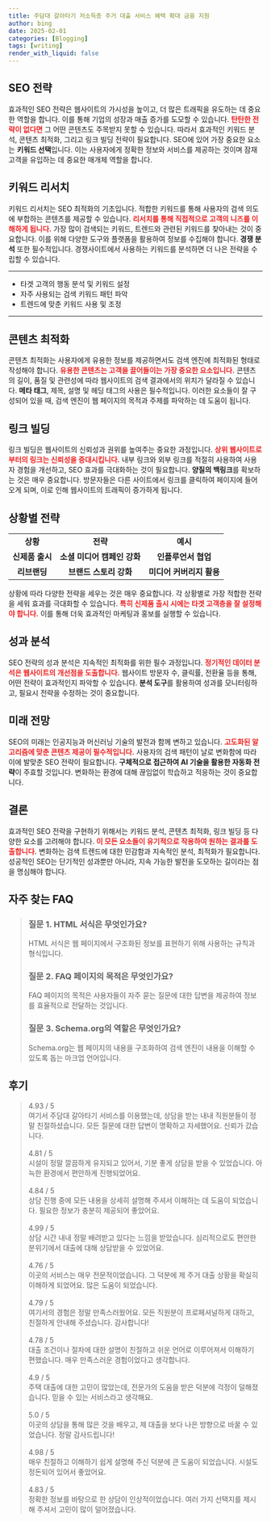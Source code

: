 ```yaml
---
title: 주담대 갈아타기 저소득층 주거 대출 서비스 혜택 확대 금융 지원
author: bing
date: 2025-02-01
categories: [Blogging]
tags: [writing]
render_with_liquid: false
---
```



<h2 id='SEO_전략'>SEO 전략</h2>

<p>효과적인 SEO 전략은 웹사이트의 가시성을 높이고, 더 많은 트래픽을 유도하는 데 중요한 역할을 합니다. 이를 통해 기업의 성장과 매출 증가를 도모할 수 있습니다. <b><span style="color: #ee2323;">탄탄한 전략이 없다면</span></b> 그 어떤 콘텐츠도 주목받지 못할 수 있습니다. 따라서 효과적인 키워드 분석, 콘텐츠 최적화, 그리고 링크 빌딩 전략이 필요합니다. SEO에 있어 가장 중요한 요소는 <b>키워드 선택</b>입니다. 이는 사용자에게 정확한 정보와 서비스를 제공하는 것이며 잠재 고객을 유입하는 데 중요한 매개체 역할을 합니다.</p>

<h2 id='키워드_리서치'>키워드 리서치</h2>

<p>키워드 리서치는 SEO 최적화의 기초입니다. 적합한 키워드를 통해 사용자의 검색 의도에 부합하는 콘텐츠를 제공할 수 있습니다. <b><span style="color: #ee2323;">리서치를 통해 직접적으로 고객의 니즈를 이해하게 됩니다.</span></b> 가장 많이 검색되는 키워드, 트렌드와 관련된 키워드를 찾아내는 것이 중요합니다. 이를 위해 다양한 도구와 플랫폼을 활용하여 정보를 수집해야 합니다. <b>경쟁 분석</b> 또한 필수적입니다. 경쟁사이트에서 사용하는 키워드를 분석하면 더 나은 전략을 수립할 수 있습니다.</p>

<hr />

<ul>
    <li>타겟 고객의 행동 분석 및 키워드 설정</li>
    <li>자주 사용되는 검색 키워드 패턴 파악</li>
    <li>트렌드에 맞춘 키워드 사용 및 조정</li>
</ul>

<hr />

<h2 id='콘텐츠_최적화'>콘텐츠 최적화</h2>

<p>콘텐츠 최적화는 사용자에게 유용한 정보를 제공하면서도 검색 엔진에 최적화된 형태로 작성해야 합니다. <b><span style="color: #ee2323;">유용한 콘텐츠는 고객을 끌어들이는 가장 중요한 요소입니다.</span></b> 콘텐츠의 길이, 품질 및 관련성에 따라 웹사이트의 검색 결과에서의 위치가 달라질 수 있습니다. <b>메타 태그</b>, 제목, 설명 및 헤딩 태그의 사용은 필수적입니다. 이러한 요소들이 잘 구성되어 있을 때, 검색 엔진이 웹 페이지의 목적과 주제를 파악하는 데 도움이 됩니다.</p>

<h2 id='링크_빌딩'>링크 빌딩</h2>

<p>링크 빌딩은 웹사이트의 신뢰성과 권위를 높여주는 중요한 과정입니다. <b><span style="color: #ee2323;">상위 웹사이트로부터의 링크는 신뢰성을 증대시킵니다.</span></b> 내부 링크와 외부 링크를 적절히 사용하여 사용자 경험을 개선하고, SEO 효과를 극대화하는 것이 필요합니다. <b>양질의 백링크</b>를 확보하는 것은 매우 중요합니다. 방문자들은 다른 사이트에서 링크를 클릭하여 페이지에 들어오게 되며, 이로 인해 웹사이트의 트래픽이 증가하게 됩니다.</p>

<h2 id='상황별_전략'>상황별 전략</h2>

<table>
    <tr>
        <td style="text-align: center; height: 17px;"><b>상황</b></td>
        <td style="text-align: center; height: 17px;"><b>전략</b></td>
        <td style="text-align: center; height: 17px;"><b>예시</b></td>
    </tr>
    <tr>
        <td style="text-align: center; height: 17px;"><b>신제품 출시</b></td>
        <td style="text-align: center; height: 17px;"><b>소셜 미디어 캠페인 강화</b></td>
        <td style="text-align: center; height: 17px;"><b>인플루언서 협업</b></td>
    </tr>
    <tr>
        <td style="text-align: center; height: 17px;"><b>리브랜딩</b></td>
        <td style="text-align: center; height: 17px;"><b>브랜드 스토리 강화</b></td>
        <td style="text-align: center; height: 17px;"><b>미디어 커버리지 활용</b></td>
    </tr>
</table>

<p>상황에 따라 다양한 전략을 세우는 것은 매우 중요합니다. 각 상황별로 가장 적합한 전략을 세워 효과를 극대화할 수 있습니다. <b><span style="color: #ee2323;">특히 신제품 출시 시에는 타겟 고객층을 잘 설정해야 합니다.</span></b> 이를 통해 더욱 효과적인 마케팅과 홍보를 실행할 수 있습니다.</p>

<h2 id='성과_분석'>성과 분석</h2>

<p>SEO 전략의 성과 분석은 지속적인 최적화를 위한 필수 과정입니다. <b><span style="color: #ee2323;">정기적인 데이터 분석은 웹사이트의 개선점을 도출합니다.</span></b> 웹사이트 방문자 수, 클릭률, 전환율 등을 통해, 어떤 전략이 효과적인지 파악할 수 있습니다. <b>분석 도구</b>를 활용하여 성과를 모니터링하고, 필요시 전략을 수정하는 것이 중요합니다.</p>

<h2 id='미래_전망'>미래 전망</h2>

<p>SEO의 미래는 인공지능과 머신러닝 기술의 발전과 함께 변하고 있습니다. <b><span style="color: #ee2323;">고도화된 알고리즘에 맞춘 콘텐츠 제공이 필수적입니다.</span></b> 사용자의 검색 패턴이 날로 변화함에 따라 이에 발맞춘 SEO 전략이 필요합니다. <b>구체적으로 접근하여 AI 기술을 활용한 자동화 전략</b>이 주효할 것입니다. 변화하는 환경에 대해 끊임없이 학습하고 적응하는 것이 중요합니다.</p>

<h2 id='결론'>결론</h2>

<p>효과적인 SEO 전략을 구현하기 위해서는 키워드 분석, 콘텐츠 최적화, 링크 빌딩 등 다양한 요소를 고려해야 합니다. <b><span style="color: #ee2323;">이 모든 요소들이 유기적으로 작용하여 원하는 결과를 도출합니다.</span></b> 변화하는 검색 트렌드에 대한 민감함과 지속적인 분석, 최적화가 필요합니다. 성공적인 SEO는 단기적인 성과뿐만 아니라, 지속 가능한 발전을 도모하는 길이라는 점을 명심해야 합니다.</p>


<h2 id='자주_찾는_FAQ'>자주 찾는 FAQ</h2>
<div itemscope="" itemtype="https://schema.org/FAQPage"> <blockquote> <div itemscope="" itemprop="mainEntity" itemtype="https://schema.org/Question"> <h3 itemprop="name">질문 1. HTML 서식은 무엇인가요?</h3> <div itemscope="" itemprop="acceptedAnswer" itemtype="https://schema.org/Answer"> <span itemprop="text"> <p>HTML 서식은 웹 페이지에서 구조화된 정보를 표현하기 위해 사용하는 규칙과 형식입니다.</p> </span> </div> </div> <div itemscope="" itemprop="mainEntity" itemtype="https://schema.org/Question"> <h3 itemprop="name">질문 2. FAQ 페이지의 목적은 무엇인가요?</h3> <div itemscope="" itemprop="acceptedAnswer" itemtype="https://schema.org/Answer"> <span itemprop="text"> <p>FAQ 페이지의 목적은 사용자들이 자주 묻는 질문에 대한 답변을 제공하여 정보를 효율적으로 전달하는 것입니다.</p> </span> </div> </div> <div itemscope="" itemprop="mainEntity" itemtype="https://schema.org/Question"> <h3 itemprop="name">질문 3. Schema.org의 역할은 무엇인가요?</h3> <div itemscope="" itemprop="acceptedAnswer" itemtype="https://schema.org/Answer"> <span itemprop="text"> <p>Schema.org는 웹 페이지의 내용을 구조화하여 검색 엔진이 내용을 이해할 수 있도록 돕는 마크업 언어입니다.</p> </span> </div> </div> </blockquote> </div>
<h2 id='후기'>후기</h2>
<div itemscope itemtype="https://schema.org/Product">
  <blockquote>
  <div itemprop="review" itemscope itemtype="https://schema.org/Review">
      <div itemprop="reviewRating" itemscope itemtype="https://schema.org/Rating"> <span itemprop="ratingValue">4.93</span> / <span itemprop="bestRating">5</span> </div>
      <span itemprop="reviewBody">여기서 주담대 갈아타기 서비스를 이용했는데, 상담을 받는 내내 직원분들이 정말 친절하셨습니다. 모든 질문에 대한 답변이 명확하고 자세했어요. 신뢰가 갔습니다.</span>
  </div>
  <br>
  <div itemprop="review" itemscope itemtype="https://schema.org/Review">
      <div itemprop="reviewRating" itemscope itemtype="https://schema.org/Rating"> <span itemprop="ratingValue">4.81</span> / <span itemprop="bestRating">5</span> </div>
      <span itemprop="reviewBody">시설이 정말 깔끔하게 유지되고 있어서, 기분 좋게 상담을 받을 수 있었습니다. 아늑한 환경에서 편안하게 진행되었어요.</span>
  </div>
  <br>
  <div itemprop="review" itemscope itemtype="https://schema.org/Review">
      <div itemprop="reviewRating" itemscope itemtype="https://schema.org/Rating"> <span itemprop="ratingValue">4.84</span> / <span itemprop="bestRating">5</span> </div>
      <span itemprop="reviewBody">상담 진행 중에 모든 내용을 상세히 설명해 주셔서 이해하는 데 도움이 되었습니다. 필요한 정보가 충분히 제공되어 좋았어요.</span>
  </div>
  <br>
  <div itemprop="review" itemscope itemtype="https://schema.org/Review">
      <div itemprop="reviewRating" itemscope itemtype="https://schema.org/Rating"> <span itemprop="ratingValue">4.99</span> / <span itemprop="bestRating">5</span> </div>
      <span itemprop="reviewBody">상담 시간 내내 정말 배려받고 있다는 느낌을 받았습니다. 심리적으로도 편안한 분위기에서 대출에 대해 상담받을 수 있었어요.</span>
  </div>
  <br>
  <div itemprop="review" itemscope itemtype="https://schema.org/Review">
      <div itemprop="reviewRating" itemscope itemtype="https://schema.org/Rating"> <span itemprop="ratingValue">4.76</span> / <span itemprop="bestRating">5</span> </div>
      <span itemprop="reviewBody">이곳의 서비스는 매우 전문적이었습니다. 그 덕분에 제 주거 대출 상황을 확실히 이해하게 되었어요. 많은 도움이 되었습니다.</span>
  </div>
  <br>
  <div itemprop="review" itemscope itemtype="https://schema.org/Review">
      <div itemprop="reviewRating" itemscope itemtype="https://schema.org/Rating"> <span itemprop="ratingValue">4.79</span> / <span itemprop="bestRating">5</span> </div>
      <span itemprop="reviewBody">여기서의 경험은 정말 만족스러웠어요. 모든 직원분이 프로페셔널하게 대하고, 친절하게 안내해 주셨습니다. 감사합니다!</span>
  </div>
  <br>
  <div itemprop="review" itemscope itemtype="https://schema.org/Review">
      <div itemprop="reviewRating" itemscope itemtype="https://schema.org/Rating"> <span itemprop="ratingValue">4.78</span> / <span itemprop="bestRating">5</span> </div>
      <span itemprop="reviewBody">대출 조건이나 절차에 대한 설명이 친절하고 쉬운 언어로 이루어져서 이해하기 편했습니다. 매우 만족스러운 경험이었다고 생각합니다.</span>
  </div>
  <br>
  <div itemprop="review" itemscope itemtype="https://schema.org/Review">
      <div itemprop="reviewRating" itemscope itemtype="https://schema.org/Rating"> <span itemprop="ratingValue">4.9</span> / <span itemprop="bestRating">5</span> </div>
      <span itemprop="reviewBody">주택 대출에 대한 고민이 많았는데, 전문가의 도움을 받은 덕분에 걱정이 덜해졌습니다. 믿을 수 있는 서비스라고 생각해요.</span>
  </div>
  <br>
  <div itemprop="review" itemscope itemtype="https://schema.org/Review">
      <div itemprop="reviewRating" itemscope itemtype="https://schema.org/Rating"> <span itemprop="ratingValue">5.0</span> / <span itemprop="bestRating">5</span> </div>
      <span itemprop="reviewBody">이곳의 상담을 통해 많은 것을 배우고, 제 대출을 보다 나은 방향으로 바꿀 수 있었습니다. 정말 감사드립니다!</span>
  </div>
  <br>
  <div itemprop="review" itemscope itemtype="https://schema.org/Review">
      <div itemprop="reviewRating" itemscope itemtype="https://schema.org/Rating"> <span itemprop="ratingValue">4.98</span> / <span itemprop="bestRating">5</span> </div>
      <span itemprop="reviewBody">매우 친절하고 이해하기 쉽게 설명해 주신 덕분에 큰 도움이 되었습니다. 시설도 정돈되어 있어서 좋았어요.</span>
  </div>
  <br>
  <div itemprop="review" itemscope itemtype="https://schema.org/Review">
      <div itemprop="reviewRating" itemscope itemtype="https://schema.org/Rating"> <span itemprop="ratingValue">4.83</span> / <span itemprop="bestRating">5</span> </div>
      <span itemprop="reviewBody">정확한 정보를 바탕으로 한 상담이 인상적이었습니다. 여러 가지 선택지를 제시해 주셔서 고민이 많이 덜어졌습니다.</span>
  </div>
  </blockquote>
</div>
